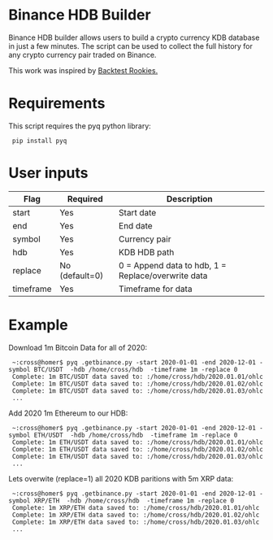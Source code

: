 
# Binance HDB Builder

Binance HDB builder allows users to build a crypto currency KDB database in just a few minutes. The script can be used to collect the full history for any crypto currency pair traded on Binance.

This work was inspired by [Backtest Rookies.](https://backtest-rookies.com/2018/03/08/download-cryptocurrency-data-with-ccxt/)

# Requirements

This script requires the pyq python library:

     pip install pyq

# User inputs

Flag | Required | Description 
--- | --- | --- 
start | Yes | Start date
end | Yes | End date
symbol | Yes | Currency pair
hdb | Yes | KDB HDB path
replace | No (default=0) | 0 = Append data to hdb, 1 = Replace/overwrite data
timeframe | Yes | Timeframe for data

# Example

Download 1m Bitcoin Data for all of 2020:

     ~:cross@homer$ pyq .getbinance.py -start 2020-01-01 -end 2020-12-01 -symbol BTC/USDT  -hdb /home/cross/hdb  -timeframe 1m -replace 0
     Complete: 1m BTC/USDT data saved to: :/home/cross/hdb/2020.01.01/ohlc
     Complete: 1m BTC/USDT data saved to: :/home/cross/hdb/2020.01.02/ohlc
     Complete: 1m BTC/USDT data saved to: :/home/cross/hdb/2020.01.03/ohlc
     ...

Add 2020 1m Ethereum to our HDB:

     ~:cross@homer$ pyq .getbinance.py -start 2020-01-01 -end 2020-12-01 -symbol ETH/USDT  -hdb /home/cross/hdb  -timeframe 1m -replace 0
     Complete: 1m ETH/USDT data saved to: :/home/cross/hdb/2020.01.01/ohlc
     Complete: 1m ETH/USDT data saved to: :/home/cross/hdb/2020.01.02/ohlc
     Complete: 1m ETH/USDT data saved to: :/home/cross/hdb/2020.01.03/ohlc
     ...

Lets overwite (replace=1) all 2020 KDB paritions with 5m XRP data:

     ~:cross@homer$ pyq .getbinance.py -start 2020-01-01 -end 2020-12-01 -symbol XRP/ETH  -hdb /home/cross/hdb  -timeframe 1m -replace 0
     Complete: 1m XRP/ETH data saved to: :/home/cross/hdb/2020.01.01/ohlc
     Complete: 1m XRP/ETH data saved to: :/home/cross/hdb/2020.01.02/ohlc
     Complete: 1m XRP/ETH data saved to: :/home/cross/hdb/2020.01.03/ohlc
     ...

